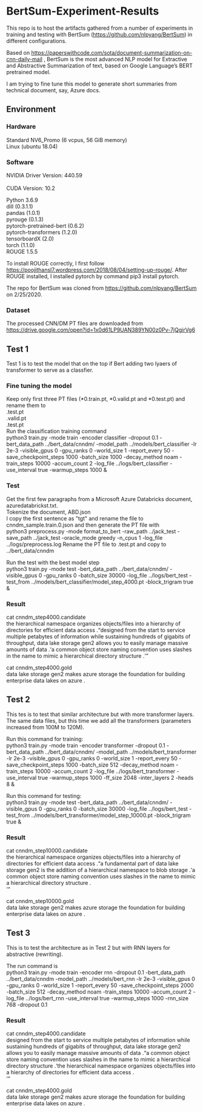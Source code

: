# BertSum-Experiment-Results
This repo is to host the artifacts gathered from a number of experiments in training and testing with BertSum (https://github.com/nlpyang/BertSum) in different configurations.

Based on https://paperswithcode.com/sota/document-summarization-on-cnn-daily-mail , BertSum is the most advanced NLP model for Extractive and Abstractive Summarization of text, based on Google Language’s BERT pretrained model.

I am trying to fine tune this model to generate short summaries from technical document, say, Azure docs.

## Environment
### Hardware 
Standard NV6_Promo (6 vcpus, 56 GiB memory)<br/>
Linux (ubuntu 18.04)

### Software
NVIDIA Driver Version: 440.59<br/>       
CUDA Version: 10.2

Python 3.6.9<br/>
dill (0.3.1.1)<br/>
pandas (1.0.1)<br/>
pyrouge (0.1.3)<br/>
pytorch-pretrained-bert (0.6.2)<br/>
pytorch-transformers (1.2.0)<br/>
tensorboardX (2.0)<br/>
torch (1.1.0)<br/>
ROUGE 1.5.5

To install ROUGE correctly, I first follow https://poojithansl7.wordpress.com/2018/08/04/setting-up-rouge/. After ROUGE installed, I installed pytorch by command pip3 install pytorch.

The repo for BertSum was cloned from https://github.com/nlpyang/BertSum on 2/25/2020.

### Dataset
The processed CNN/DM PT files are downloaded from https://drive.google.com/open?id=1x0d61LP9UAN389YN00z0Pv-7jQgirVg6

## Test 1
Test 1 is to test the model that on the top if Bert adding two lyaers of transformer to serve as a classfier.
### Fine tuning the model
Keep only first three PT files (*0.train.pt, *0.valid.pt and *0.test.pt) and rename them to<br/> 
.test.pt<br/>
.valid.pt<br/>
.test.pt<br/>
Run the classification training command<br/>
python3 train.py -mode train -encoder classifier -dropout 0.1 -bert_data_path ../bert_data/cnndm/ -model_path ../models/bert_classifier -lr 2e-3 -visible_gpus 0  -gpu_ranks 0 -world_size 1 -report_every 50 -save_checkpoint_steps 1000 -batch_size 1000 -decay_method noam -train_steps 10000 -accum_count 2 -log_file ../logs/bert_classifier -use_interval true -warmup_steps 1000 &

### Test 
Get the first few paragraphs from a Microsoft Azure Databricks document, azuredatabrickst.txt.<br/>
Tokenize the document, ABD.json<br/>
I copy the first sentence as "tgt" and rename the file to cnndm_sample.train.0.json and then generate the PT file with<br/>
python3 preprocess.py -mode format_to_bert -raw_path ../jack_test -save_path ../jack_test -oracle_mode greedy -n_cpus 1 -log_file ../logs/preprocess.log
Rename the PT file to .test.pt and copy to ../bert_data/cnndm<br/>

Run the test with the best model step<br/>
python3 train.py -mode test  -bert_data_path ../bert_data/cnndm/  -visible_gpus 0  -gpu_ranks 0 -batch_size 30000  -log_file ../logs/bert_test -test_from ../models/bert_classifier/model_step_4000.pt -block_trigram true &<br/>

### Result
cat cnndm_step4000.candidate<br/>
the hierarchical namespace organizes objects/files into a hierarchy of directories for efficient data access .<q>designed from the start to service multiple petabytes of information while sustaining hundreds of gigabits of throughput, data lake storage gen2 allows you to easily manage massive amounts of data .<q>a common object store naming convention uses slashes in the name to mimic a hierarchical directory structure .

cat cnndm_step4000.gold<br/>
data lake storage gen2 makes azure storage the foundation for building enterprise data lakes on azure .

## Test 2
This tes is to test that similar architecture but with more transformer layers. The same data files, but this time we add all the transformers (parameters increased from 100M to 120M).<br/>

Run this command for training:<br/>
python3 train.py -mode train -encoder transformer -dropout 0.1 -bert_data_path ../bert_data/cnndm/ -model_path ../models/bert_transformer -lr 2e-3 -visible_gpus 0  -gpu_ranks 0 -world_size 1 -report_every 50 -save_checkpoint_steps 1000 -batch_size 512 -decay_method noam -train_steps 10000 -accum_count 2 -log_file ../logs/bert_transformer -use_interval true -warmup_steps 1000 -ff_size 2048 -inter_layers 2 -heads 8 &

Run this command for testing:<br/>
python3 train.py -mode test  -bert_data_path ../bert_data/cnndm/  -visible_gpus 0  -gpu_ranks 0 -batch_size 30000  -log_file ../logs/bert_test -test_from ../models/bert_transformer/model_step_10000.pt -block_trigram true &

### Result
cat cnndm_step10000.candidate<br/>
the hierarchical namespace organizes objects/files into a hierarchy of directories for efficient data access .<q>a fundamental part of data lake storage gen2 is the addition of a hierarchical namespace to blob storage .<q>a common object store naming convention uses slashes in the name to mimic a hierarchical directory structure .<br/>

cat cnndm_step10000.gold<br/>
data lake storage gen2 makes azure storage the foundation for building enterprise data lakes on azure .<br/>

## Test 3
This is to test the architecture as in Test 2 but with RNN layers for abstractive (rewriting).

The run command is<br/>
python3 train.py -mode train -encoder rnn -dropout 0.1 -bert_data_path ../bert_data/cnndm -model_path ../models/bert_rnn -lr 2e-3 -visible_gpus 0  -gpu_ranks 0 -world_size 1 -report_every 50 -save_checkpoint_steps 2000 -batch_size 512 -decay_method noam -train_steps 10000 -accum_count 2 -log_file ../logs/bert_rnn -use_interval true -warmup_steps 1000 -rnn_size 768 -dropout 0.1

### Result
cat cnndm_step4000.candidate<br/>
designed from the start to service multiple petabytes of information while sustaining hundreds of gigabits of throughput, data lake storage gen2 allows you to easily manage massive amounts of data .<q>a common object store naming convention uses slashes in the name to mimic a hierarchical directory structure .<q>the hierarchical namespace organizes objects/files into a hierarchy of directories for efficient data access .<br/>
  
cat cnndm_step4000.gold<br/>
data lake storage gen2 makes azure storage the foundation for building enterprise data lakes on azure .<br/>
